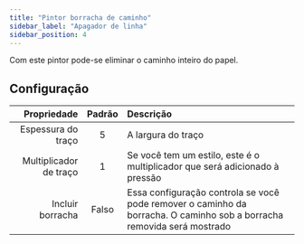 ```yaml
---
title: "Pintor borracha de caminho"
sidebar_label: "Apagador de linha"
sidebar_position: 4
---
```



Com este pintor pode-se eliminar o caminho inteiro do papel.

## Configuração

|            Propriedade | Padrão | Descrição                                                                                                              |
| ----------------------:|:------:|:---------------------------------------------------------------------------------------------------------------------- |
|     Espessura do traço |   5    | A largura do traço                                                                                                     |
| Multiplicador de traço |   1    | Se você tem um estilo, este é o multiplicador que será adicionado à pressão                                            |
|       Incluir borracha | Falso  | Essa configuração controla se você pode remover o caminho da borracha. O caminho sob a borracha removida será mostrado |
